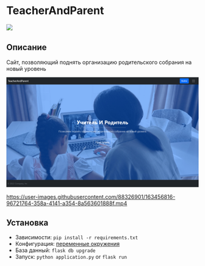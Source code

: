 # TeacherAndParent
[![](https://tokei.rs/b1/github/BearForesterSmallBeef/TeacherAndParent?category=code)](https://github.com/BearForesterSmallBeef/TeacherAndParent)

## Описание
Сайт, позволяющий поднять организацию родительского собрания на новый уровень

![Главная страница](https://github.com/BearForesterSmallBeef/TeacherAndParent/blob/dev/materials/index.png?raw=true)

https://user-images.githubusercontent.com/88326901/163456816-96721764-358a-4141-a354-8a563601888f.mp4

## Установка
* Зависимости: `pip install -r requirements.txt`
* Конфигурация: [переменные окружения](https://flask.palletsprojects.com/en/latest/config/#configuring-from-environment-variables)
* База данный: `flask db upgrade`
* Запуск: `python application.py` or `flask run`